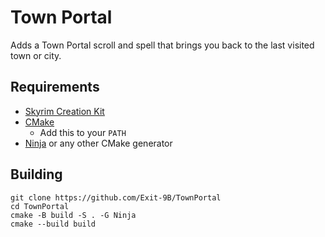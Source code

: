 # Town Portal
Adds a Town Portal scroll and spell that brings you back to the last visited town or city.

## Requirements
* [Skyrim Creation Kit](https://bethesda.net/en/game/bethesda-launcher)
* [CMake](https://cmake.org/)
    * Add this to your `PATH`
* [Ninja](https://github.com/ninja-build/ninja/releases) or any other CMake
  generator

## Building
```
git clone https://github.com/Exit-9B/TownPortal
cd TownPortal
cmake -B build -S . -G Ninja
cmake --build build
```

